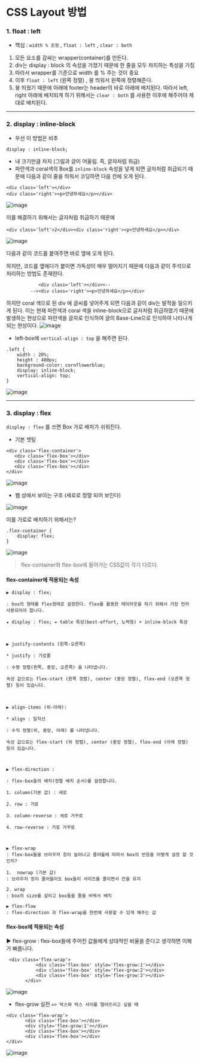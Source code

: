 # CSS Layout 방법

### 1. float : left

* 핵심 : `width % 조정` , `float : left` , `clear : both` 

1. 모든 요소를 감싸는 wrapper(container)를 만든다.
2. div는 display : block 의 속성을 가졌기 때문에 한 줄을 모두 차지하는 특성을 가짐
3. 따라서 wrapper를 기준으로 width 를 % 주는 것이 중요
4. 이후 `float : left` (왼쪽 정렬) , 붕 띄워서 왼쪽에 정렬해준다.  
5. 붕 띄웠기 때문에 아래에 footer는 header의 바로 아래에 배치된다. 따라서 left, right 아래에 배치되게 하기 위해서는 `clear : both` 를 사용한 이후에 해주어야 제대로 배치된다. 

---
### 2. display : inline-block 

* 우선 이 방법은 비추

`display : inline-block;` 
* 내 크기만큼 차지 (그림과 글이 어울림. 즉, 글자처럼 취급)
* 파란색과 coral색의 Box를 `inline-block` 속성을 넣게 되면 글자처럼 취급되기 때문에 다음과 같이 줄을 띄워서 코딩하면 다음 칸에 오게 된다. 


```
<div class='left'></div>
<div class='right'><p>안녕하세요</p></div>  
```

![image](https://user-images.githubusercontent.com/63600953/135571852-11f2982b-194c-45de-aa54-8002728bb647.png)

이를 해결하기 위해서는 글자처럼 취급하기 때문에 

```
<div class='left'>2</div><div class='right'><p>안녕하세요</p></div>   
```

![image](https://user-images.githubusercontent.com/63600953/135572186-b313945f-7f3a-4df1-b4dc-6b3541186341.png)

다음과 같이 코드를 붙여주면 바로 옆에 오게 된다. 

하지만, 코드를 옆에다가 붙이면 가독성이 매우 떨어지기 때문에 다음과 같이 주석으로 처리하는 방법도 존재한다.

```
            <div class='left'></div><--
         --><div class='right'><p>안녕하세요</p></div>   
```

하지만 coral 색으로 된 div 에 글씨를 넣어주게 되면 다음과 같이 div는 발작을 일으키게 된다. 
이는 현재 파란색과 coral 색을 inline-block으로 글자처럼 취급하였기 때문에 발생하는 현상으로 파란색을 글자로 인식하여 글의 Base-Line으로 인식하여 나타나게 되는 현상이다.
![image](https://user-images.githubusercontent.com/63600953/135572517-50844015-479a-415e-aa88-5deeede8e0ce.png)

* left-box에 `vertical-align : top` 을 해주면 된다. 
```
.left {
    width : 20%; 
    height : 400px; 
    background-color: cornflowerblue;
    display: inline-block; 
    vertical-align: top;
}
```

![image](https://user-images.githubusercontent.com/63600953/135572966-86fb85f2-85fc-4db5-ae5b-7ef18d48f05b.png)

---
### 3. display : flex

`display : flex` 를 쓰면 Box 가로 배치가 쉬워진다. 

* 기본 셋팅
```
<div class='flex-container'>
   <div class='flex-box'></div>
   <div class='flex-box'></div>
   <div class='flex-box'></div>
</div>
```

![image](https://user-images.githubusercontent.com/63600953/135708349-2c941781-79ff-4019-922f-c1be5f964594.png)

* 웹 상에서 보이는 구조 (세로로 정렬 되어 보인다)

![image](https://user-images.githubusercontent.com/63600953/135708390-cfa7f0be-968d-4ea8-b906-81a517f8591c.png)

이를 가로로 배치하기 위해서는? 
```
.flex-container {
    display: flex;
}
```

![image](https://user-images.githubusercontent.com/63600953/135708429-4fb7349d-ad43-45ad-b5e8-c3a1edcf345d.png)


> flex-container와 flex-box에 들어가는 CSS값이 각기 다르다. 


#### flex-container에 적용되는 속성
```
▶ display : flex;

: box의 형태를 flex형태로 설정한다. flex를 활용한 레이아웃을 하기 위해서 가장 먼저 사용되어야 합니다.

★ display : flex; = table 특성(best-effort, 노력형) + inline-block 특성



▶ justify-contents (왼쪽-오른쪽) 

* justify : 가로줄

: 수평 정렬(왼쪽, 중앙, 오른쪽) 을 나타냅니다.

속성 값으로는 flex-start (왼쪽 정렬), center (중앙 정렬), flex-end (오른쪽 정렬) 등이 있습니다.



▶ align-items (위-아래):

* align : 일직선

: 수직 정렬(위, 중앙, 아래) 를 나타냅니다.

속성 값으로는 flex-start (위 정렬), center (중앙 정렬), flex-end (아래 정렬) 등이 있습니다.



▶ flex-direction :

: flex-box들의 배치(정렬 배치 순서)를 설정합니다.

1. column(기본 값) : 세로

2. row : 가로

3. column-reverse : 세로 거꾸로

4. row-reverse : 가로 거꾸로



▶ flex-wrap 
: flex-box들을 브라우저 창이 늘어나고 줄어듦에 따라서 box의 반응을 어떻게 설정 할 것인지?

1.  nowrap (기본 값)
: 브라우저 창이 줄어들어도 box들이 사이즈를 줄이면서 칸을 유지

2. wrap
: box의 size를 살리고 box들을 줄을 바꿔서 배치

▶ flex-flow
: flex-direction 과 flex-wrap을 한번에 사용할 수 있게 해주는 값
```

#### flex-box에 적용되는 속성

▶ flex-grow
: flex-box들에 주어진 값들에게 상대적인 비율을 준다고 생각하면 이해가 빠릅니다.

```
 <div class='flex-wrap'>
           <div class='flex-box' style='flex-grow:1'></div>
           <div class='flex-box' style='flex-grow:2'></div>
           <div class='flex-box' style='flex-grow:3'></div>
       </div>
```

![image](https://user-images.githubusercontent.com/63600953/135708564-1af15146-beed-4a5b-a969-e9442df15a36.png)

* flex-grow 실전
`=> 박스와 박스 사이를 떨어뜨리고 싶을 때`
  
```
<div class='flex-wrap'>
       <div class='flex-box'></div>
       <div style='flex-grow:1'></div>
       <div class='flex-box'></div>
       <div class='flex-box'></div>
</div>
```

![image](https://user-images.githubusercontent.com/63600953/135708593-0350dcbf-3fb3-4e6a-9c4e-812588887449.png)
